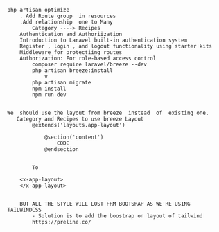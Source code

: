    php artisan optimize
        . Add Route group  in resources
        .Add relationship  one to Many
            Category ----> Recipes
        Authentication and Authoriization
        Introduction to Laravel built-in authentication system
        Register , login , and logout functionality using starter kits
        Middleware for protectiing routes
        Authorization: For role-based access control
            composer require laravel/breeze --dev
            php artisan breeze:install
                v
            php artisan migrate
            npm install
            npm run dev
                
        
    We  should use the layout from breeze  instead  of  existing one.
       Category and Recipes to use breeze Layout
            @extends('layouts.app-layout')

                @section('content')
                    CODE
                @endsection


            To

        <x-app-layout>
        </x-app-layout>


        BUT ALL THE STYLE WILL LOST FRM BOOTSRAP AS WE'RE USING TAILWINDCSS
            - Solution is to add the boostrap on layout of tailwind
            https://preline.co/
